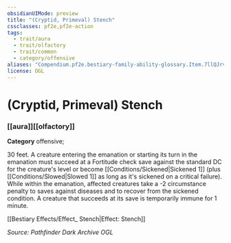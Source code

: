 ```yaml
---
obsidianUIMode: preview
title: "(Cryptid, Primeval) Stench"
cssclasses: pf2e,pf2e-action
tags:
  - trait/aura
  - trait/olfactory
  - trait/common
  - category/offensive
aliases: "Compendium.pf2e.bestiary-family-ability-glossary.Item.7llQJrvVuCh7KjZO"
license: OGL
---
```

# (Cryptid, Primeval) Stench

### [[aura]][[olfactory]]

**Category** offensive; 




30 feet. A creature entering the emanation or starting its turn in the emanation must succeed at a Fortitude check save against the standard DC for the creature's level or become [[Conditions/Sickened|Sickened 1]] (plus [[Conditions/Slowed|Slowed 1]] as long as it's sickened on a critical failure). While within the emanation, affected creatures take a -2 circumstance penalty to saves against diseases and to recover from the sickened condition. A creature that succeeds at its save is temporarily immune for 1 minute.

[[Bestiary Effects/Effect_ Stench|Effect: Stench]]

*Source: Pathfinder Dark Archive*
*OGL*